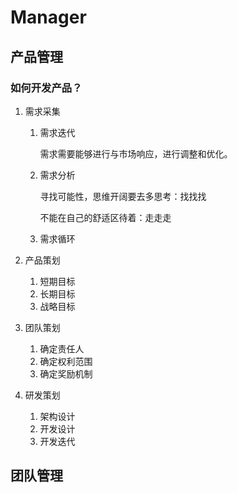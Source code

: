 Manager
============
产品管理
-----------

### 如何开发产品？

1. 需求采集

   1. 需求迭代

      需求需要能够进行与市场响应，进行调整和优化。

   2. 需求分析

      寻找可能性，思维开阔要去多思考：找找找

      不能在自己的舒适区待着：走走走

   3. 需求循环

2. 产品策划

   1. 短期目标
   2. 长期目标
   3. 战略目标

3. 团队策划

   1. 确定责任人
   2. 确定权利范围
   3. 确定奖励机制

4. 研发策划

   1. 架构设计
   2. 开发设计
   3. 开发迭代

团队管理
----------